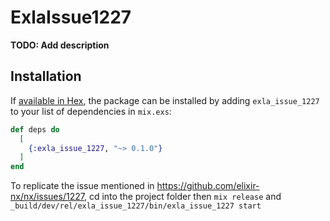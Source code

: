 # ExlaIssue1227

**TODO: Add description**

## Installation

If [available in Hex](https://hex.pm/docs/publish), the package can be installed
by adding `exla_issue_1227` to your list of dependencies in `mix.exs`:

```elixir
def deps do
  [
    {:exla_issue_1227, "~> 0.1.0"}
  ]
end
```

To replicate the issue mentioned in https://github.com/elixir-nx/nx/issues/1227, cd into the project folder then `mix release` and `_build/dev/rel/exla_issue_1227/bin/exla_issue_1227 start`
